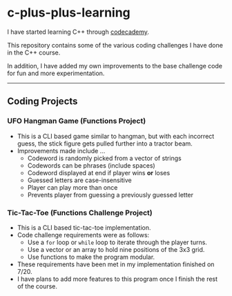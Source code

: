 # c-plus-plus-learning
I have started learning C++ through [codecademy](https:www.codecademy.com).

This repository contains some of the various coding challenges I have done in the C++ course.

In addition, I have added my own improvements to the base challenge code for fun and more experimentation.

---
## Coding Projects
### UFO Hangman Game (Functions Project)
- This is a CLI based game similar to hangman, but with each incorrect guess, the stick figure gets pulled further into a tractor beam.
- Improvements made include ...
    - Codeword is randomly picked from a vector of strings
    - Codewords can be phrases (include spaces)
    - Codeword displayed at end if player wins **or** loses
    - Guessed letters are case-insensitive
    - Player can play more than once
    - Prevents player from guessing a previously guessed letter

### Tic-Tac-Toe (Functions Challenge Project)
- This is a CLI based tic-tac-toe implementation.
- Code challenge requirements were as follows:
    - Use a `for` loop or `while` loop to iterate through the player turns.
    - Use a vector or an array to hold nine positions of the 3x3 grid.
    - Use functions to make the program modular.
- These requirements have been met in my implementation finished on 7/20.
- I have plans to add more features to this program once I finish the rest of the course.